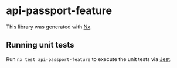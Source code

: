 # api-passport-feature

This library was generated with [Nx](https://nx.dev).

## Running unit tests

Run `nx test api-passport-feature` to execute the unit tests via [Jest](https://jestjs.io).
